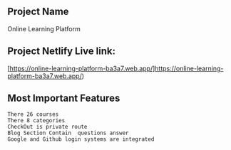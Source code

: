 
## Project Name
Online Learning Platform
## Project Netlify Live link:
   
   [https://online-learning-platform-ba3a7.web.app/]https://online-learning-platform-ba3a7.web.app/)
## Most Important Features
    There 26 courses
    There 8 categories
    CheckOut is private route
    Blog Section Contain  questions answer
    Google and Github login systems are integrated

